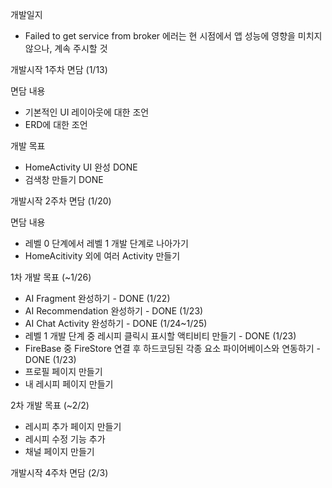 
개발일지 
- Failed to get service from broker 에러는 현 시점에서 앱 성능에 영향을 미치지 않으나, 계속 주시할 것

개발시작 1주차 면담 (1/13)

면담 내용
- 기본적인 UI 레이아웃에 대한 조언 
- ERD에 대한 조언

개발 목표
- HomeActivity UI 완성 DONE
- 검색창 만들기 DONE

개발시작 2주차 면담 (1/20)

면담 내용
- 레벨 0 단계에서 레벨 1 개발 단계로 나아가기
- HomeAcitivity 외에 여러 Activity 만들기

1차 개발 목표 (~1/26)
- AI Fragment 완성하기 - DONE (1/22)
- AI Recommendation 완성하기 - DONE (1/23)
- AI Chat Activity 완성하기 - DONE (1/24~1/25)
- 레벨 1 개발 단계 중 레시피 클릭시 표시할 액티비티 만들기 - DONE (1/23)
- FireBase 중 FireStore 연결 후 하드코딩된 각종 요소 파이어베이스와 연동하기 - DONE (1/23)
- 프로필 페이지 만들기
- 내 레시피 페이지 만들기

2차 개발 목표 (~2/2)
- 레시피 추가 페이지 만들기
- 레시피 수정 기능 추가
- 채널 페이지 만들기

개발시작 4주차 면담 (2/3)
